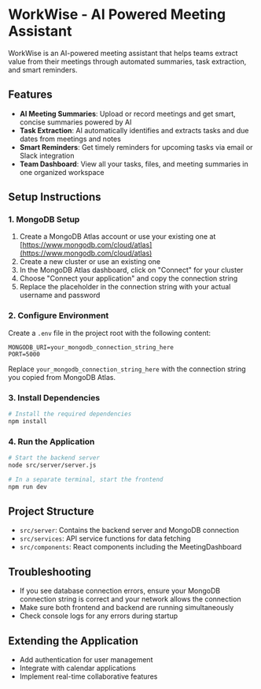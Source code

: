 
# WorkWise - AI Powered Meeting Assistant

WorkWise is an AI-powered meeting assistant that helps teams extract value from their meetings through automated summaries, task extraction, and smart reminders.

## Features

- **AI Meeting Summaries**: Upload or record meetings and get smart, concise summaries powered by AI
- **Task Extraction**: AI automatically identifies and extracts tasks and due dates from meetings and notes
- **Smart Reminders**: Get timely reminders for upcoming tasks via email or Slack integration
- **Team Dashboard**: View all your tasks, files, and meeting summaries in one organized workspace

## Setup Instructions

### 1. MongoDB Setup

1. Create a MongoDB Atlas account or use your existing one at [https://www.mongodb.com/cloud/atlas](https://www.mongodb.com/cloud/atlas)
2. Create a new cluster or use an existing one
3. In the MongoDB Atlas dashboard, click on "Connect" for your cluster
4. Choose "Connect your application" and copy the connection string
5. Replace the placeholder in the connection string with your actual username and password

### 2. Configure Environment

Create a `.env` file in the project root with the following content:

```
MONGODB_URI=your_mongodb_connection_string_here
PORT=5000
```

Replace `your_mongodb_connection_string_here` with the connection string you copied from MongoDB Atlas.

### 3. Install Dependencies

```sh
# Install the required dependencies
npm install
```

### 4. Run the Application

```sh
# Start the backend server
node src/server/server.js

# In a separate terminal, start the frontend
npm run dev
```

## Project Structure

- `src/server`: Contains the backend server and MongoDB connection
- `src/services`: API service functions for data fetching
- `src/components`: React components including the MeetingDashboard

## Troubleshooting

- If you see database connection errors, ensure your MongoDB connection string is correct and your network allows the connection
- Make sure both frontend and backend are running simultaneously
- Check console logs for any errors during startup

## Extending the Application

- Add authentication for user management
- Integrate with calendar applications
- Implement real-time collaborative features

